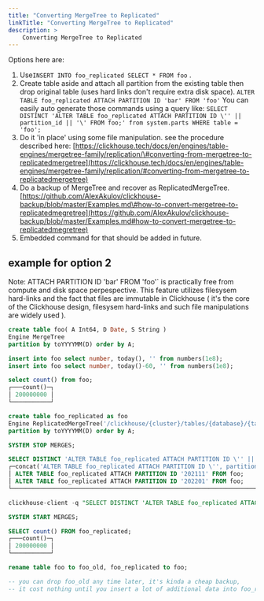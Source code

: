 ```yaml
---
title: "Converting MergeTree to Replicated"
linkTitle: "Converting MergeTree to Replicated"
description: >
    Converting MergeTree to Replicated
---
```

Options here are:

1. Use`INSERT INTO foo_replicated SELECT * FROM foo` .
2. Create table aside and attach all partition from the existing table then drop original table (uses hard links don't require extra disk space). `ALTER TABLE foo_replicated ATTACH PARTITION ID 'bar' FROM 'foo'` You can easily auto generate those commands using a query like: `SELECT DISTINCT 'ALTER TABLE foo_replicated ATTACH PARTITION ID \'' || partition_id || '\' FROM foo;' from system.parts WHERE table = 'foo';`
3. Do it 'in place' using some file manipulation. see the procedure described here: [https://clickhouse.tech/docs/en/engines/table-engines/mergetree-family/replication/\#converting-from-mergetree-to-replicatedmergetree](https://clickhouse.tech/docs/en/engines/table-engines/mergetree-family/replication/#converting-from-mergetree-to-replicatedmergetree)
4. Do a backup of MergeTree and recover as ReplicatedMergeTree. [https://github.com/AlexAkulov/clickhouse-backup/blob/master/Examples.md\#how-to-convert-mergetree-to-replicatedmegretree](https://github.com/AlexAkulov/clickhouse-backup/blob/master/Examples.md#how-to-convert-mergetree-to-replicatedmegretree)
5. Embedded command for that should be added in future.

## example for option 2

Note: ATTACH PARTITION ID 'bar' FROM 'foo'` is practically free from compute and disk space perpespective. This feature utilizes filesysem hard-links and the fact that files are immutable in Clickhouse ( it's the core of the Clickhouse design, filesysem hard-links and such file manipulations are widely used ).

```sql
create table foo( A Int64, D Date, S String ) 
Engine MergeTree 
partition by toYYYYMM(D) order by A;

insert into foo select number, today(), '' from numbers(1e8);
insert into foo select number, today()-60, '' from numbers(1e8);

select count() from foo;
┌───count()─┐
│ 200000000 │
└───────────┘

create table foo_replicated as foo 
Engine ReplicatedMergeTree('/clickhouse/{cluster}/tables/{database}/{table}/{shard}','{replica}')
partition by toYYYYMM(D) order by A;

SYSTEM STOP MERGES;

SELECT DISTINCT 'ALTER TABLE foo_replicated ATTACH PARTITION ID \'' || partition_id || '\' FROM foo;' from system.parts WHERE table = 'foo' AND is_active;
┌─concat('ALTER TABLE foo_replicated ATTACH PARTITION ID \'', partition_id, '\' FROM foo;')─┐
│ ALTER TABLE foo_replicated ATTACH PARTITION ID '202111' FROM foo;                         │
│ ALTER TABLE foo_replicated ATTACH PARTITION ID '202201' FROM foo;                         │
└───────────────────────────────────────────────────────────────────────────────────────────┘

clickhouse-client -q "SELECT DISTINCT 'ALTER TABLE foo_replicated ATTACH PARTITION ID \'' || partition_id || '\' FROM foo;' from system.parts WHERE table = 'foo' format TabSeparatedRaw" |clickhouse-client -mn

SYSTEM START MERGES;

SELECT count() FROM foo_replicated;
┌───count()─┐
│ 200000000 │
└───────────┘

rename table foo to foo_old, foo_replicated to foo;

-- you can drop foo_old any time later, it's kinda a cheap backup, 
-- it cost nothing until you insert a lot of additional data into foo_replicated
```
